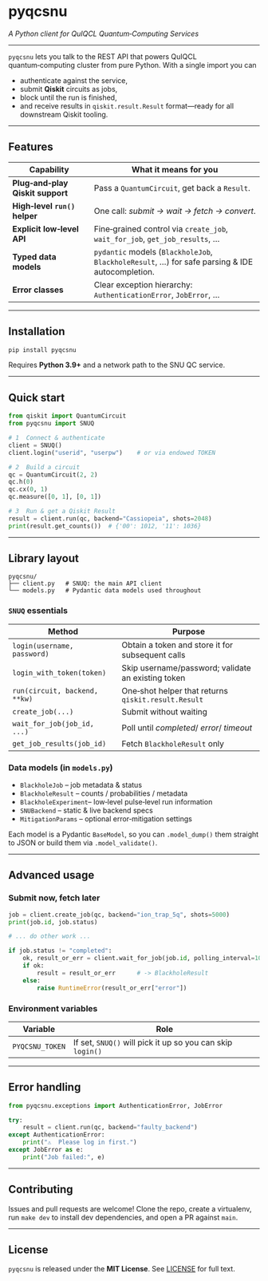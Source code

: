 # pyqcsnu

*A Python client for QuIQCL Quantum‑Computing Services*

---

`pyqcsnu` lets you talk to the REST API that powers QuIQCL
quantum‑computing cluster from pure Python.  With a single import you can

* authenticate against the service,
* submit **Qiskit** circuits as jobs,
* block until the run is finished,
* and receive results in `qiskit.result.Result` format—ready for all downstream
  Qiskit tooling.

---

## Features

| Capability                       | What it means for you                                                                           |
| -------------------------------- | ----------------------------------------------------------------------------------------------- |
| **Plug‑and‑play Qiskit support** | Pass a `QuantumCircuit`, get back a `Result`.                                                   |
| **High‑level `run()` helper**    | One call: *submit → wait → fetch → convert*.                                                    |
| **Explicit low‑level API**       | Fine‑grained control via `create_job`, `wait_for_job`, `get_job_results`, …                     |
| **Typed data models**            | `pydantic` models (`BlackholeJob`, `BlackholeResult`, …) for safe parsing & IDE autocompletion. |
| **Error classes**                | Clear exception hierarchy: `AuthenticationError`, `JobError`, …                                 |

---

## Installation

```bash
pip install pyqcsnu
```

Requires **Python 3.9+** and a network path to the SNU QC service.

---

## Quick start

```python
from qiskit import QuantumCircuit
from pyqcsnu import SNUQ

# 1  Connect & authenticate
client = SNUQ()
client.login("userid", "userpw")    # or via endowed TOKEN

# 2  Build a circuit
qc = QuantumCircuit(2, 2)
qc.h(0)
qc.cx(0, 1)
qc.measure([0, 1], [0, 1])

# 3  Run & get a Qiskit Result
result = client.run(qc, backend="Cassiopeia", shots=2048)
print(result.get_counts())  # {'00': 1012, '11': 1036}
```

---

## Library layout

```
pyqcsnu/
├── client.py   # SNUQ: the main API client
└── models.py   # Pydantic data models used throughout
```

### `SNUQ` essentials

| Method                        | Purpose                                             |
| ----------------------------- | --------------------------------------------------- |
| `login(username, password)`   | Obtain a token and store it for subsequent calls    |
| `login_with_token(token)`     | Skip username/password; validate an existing token  |
| `run(circuit, backend, **kw)` | One‑shot helper that returns `qiskit.result.Result` |
| `create_job(...)`             | Submit without waiting                              |
| `wait_for_job(job_id, ...)`   | Poll until *completed*/ *error*/ *timeout*          |
| `get_job_results(job_id)`     | Fetch `BlackholeResult` only                        |

### Data models (in `models.py`)

* `BlackholeJob`       – job metadata & status
* `BlackholeResult`    – counts / probabilities / metadata
* `BlackholeExperiment`– low‑level pulse‑level run information
* `SNUBackend`         – static & live backend specs
* `MitigationParams`   – optional error‑mitigation settings

Each model is a Pydantic `BaseModel`, so you can `.model_dump()` them straight
to JSON or build them via `.model_validate()`.

---

## Advanced usage

### Submit now, fetch later

```python
job = client.create_job(qc, backend="ion_trap_5q", shots=5000)
print(job.id, job.status)

# ... do other work ...

if job.status != "completed":
    ok, result_or_err = client.wait_for_job(job.id, polling_interval=10, timeout=900)
    if ok:
        result = result_or_err      # -> BlackholeResult
    else:
        raise RuntimeError(result_or_err["error"])
```

### Environment variables

| Variable           | Role                                                       |
| ------------------ | ---------------------------------------------------------- |
| `PYQCSNU_TOKEN`    | If set, `SNUQ()` will pick it up so you can skip `login()` |

---

## Error handling

```python
from pyqcsnu.exceptions import AuthenticationError, JobError

try:
    result = client.run(qc, backend="faulty_backend")
except AuthenticationError:
    print("⚠️  Please log in first.")
except JobError as e:
    print("Job failed:", e)
```

---

## Contributing

Issues and pull requests are welcome!  Clone the repo, create a virtualenv, run
`make dev` to install dev dependencies, and open a PR against `main`.

---

## License

`pyqcsnu` is released under the **MIT License**.  See [LICENSE](LICENSE) for
full text.
